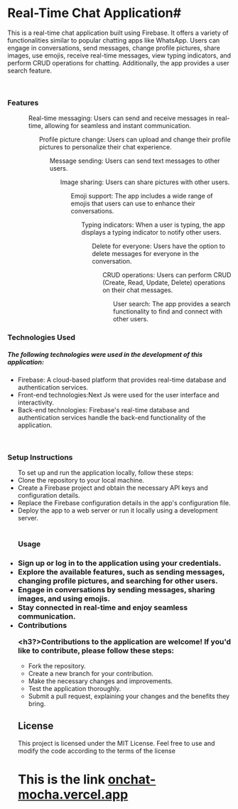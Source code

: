 <h1>Real-Time Chat Application#</h1>
<p?>This is a real-time chat application built using Firebase. It offers a variety of functionalities similar to popular chatting apps like WhatsApp. Users can engage in conversations, send messages, change profile pictures, share images, use emojis, receive real-time messages, view typing indicators, and perform CRUD operations for chatting. Additionally, the app provides a user search feature.</p>
<br/>
<h3>Features</h3>
<ul>
<ol>Real-time messaging: Users can send and receive messages in real-time, allowing for seamless and instant communication.
<ol>Profile picture change: Users can upload and change their profile pictures to personalize their chat experience.
<ol>Message sending: Users can send text messages to other users.
<ol>Image sharing: Users can share pictures with other users.
<ol>Emoji support: The app includes a wide range of emojis that users can use to enhance their conversations.
<ol>Typing indicators: When a user is typing, the app displays a typing indicator to notify other users.
<ol>Delete for everyone: Users have the option to delete messages for everyone in the conversation.
<ol>CRUD operations: Users can perform CRUD (Create, Read, Update, Delete) operations on their chat messages.
<ol>User search: The app provides a search functionality to find and connect with other users.
</ul>
<h3>Technologies Used</h3>
<h5>The following technologies were used in the development of this application:</h5>
<ul>
<li>Firebase: A cloud-based platform that provides real-time database and authentication services.</li>
<li>Front-end technologies:Next Js were used for the user interface and interactivity.</li>
<li>Back-end technologies: Firebase's real-time database and authentication services handle the back-end functionality of the application.</li>
</ul>
</br>
<h3>Setup Instructions</h3>
<ul>
To set up and run the application locally, follow these steps:
<li>Clone the repository to your local machine.</li>
<li>Create a Firebase project and obtain the necessary API keys and configuration details.</li>
<li>Replace the Firebase configuration details in the app's configuration file.</li>
<li>Deploy the app to a web server or run it locally using a development server.</li>
<br/>
<h3>Usage<h3>
<li>Sign up or log in to the application using your credentials.</li>
<li>Explore the available features, such as sending messages, changing profile pictures, and searching for other users.</li>
<li>Engage in conversations by sending messages, sharing images, and using emojis.</li>
<li>Stay connected in real-time and enjoy seamless communication.</li>
<li>Contributions</li>

<h3?>Contributions to the application are welcome! If you'd like to contribute, please follow these steps:</h3>
<ul>
<li>Fork the repository.</li>
<li>Create a new branch for your contribution.</li>
<li>Make the necessary changes and improvements.</li>
<li>Test the application thoroughly.</li>
<li>Submit a pull request, explaining your changes and the benefits they bring.</li>
</ul>
<h2>License</h2>
<p>This project is licensed under the MIT License. Feel free to use and modify the code according to the terms of the license</p>
<h1>This is the link <a href="https://onchat-mocha.vercel.app/" target='_blank'>onchat-mocha.vercel.app</a></h1>